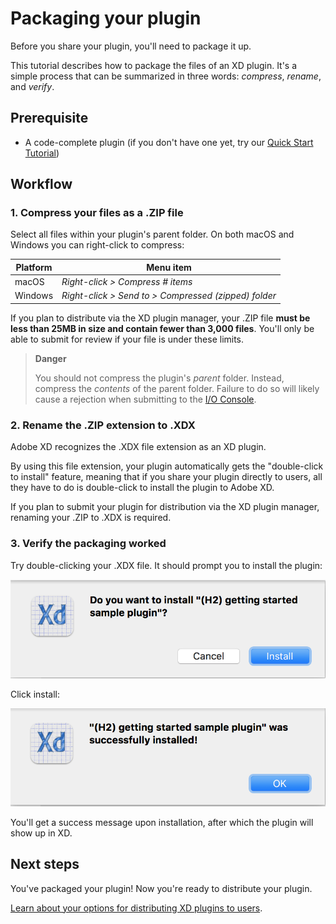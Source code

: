 # Packaging your plugin

Before you share your plugin, you'll need to package it up.

This tutorial describes how to package the files of an XD plugin. It's a simple process that can be summarized in three words: _compress_, _rename_, and _verify_.


## Prerequisite
- A code-complete plugin (if you don't have one yet, try our [Quick Start Tutorial](/tutorials/quick-start))


## Workflow

### 1. Compress your files as a .ZIP file

Select all files within your plugin's parent folder. On both macOS and Windows you can right-click to compress:

| Platform      | Menu item          |
| ------------- | -------------      |
| macOS         | _Right-click > Compress # items_ |
| Windows       | _Right-click > Send to > Compressed (zipped) folder_ |

If you plan to distribute via the XD plugin manager, your .ZIP file **must be less than 25MB in size and contain fewer than 3,000 files**. You'll only be able to submit for review if your file is under these limits.

> **Danger**
>
> You should not compress the plugin's _parent_ folder. Instead, compress the _contents_ of the parent folder. Failure to do so will likely cause a rejection when submitting to the [I/O Console](https://console.adobe.io/projects).


### 2. Rename the .ZIP extension to .XDX

Adobe XD recognizes the .XDX file extension as an XD plugin.

By using this file extension, your plugin automatically gets the "double-click to install" feature, meaning that if you share your plugin directly to users, all they have to do is double-click to install the plugin to Adobe XD.

If you plan to submit your plugin for distribution via the XD plugin manager, renaming your .ZIP to .XDX is required.


### 3. Verify the packaging worked

Try double-clicking your .XDX file. It should prompt you to install the plugin:

![XD package install prompt](/../images/install.png)


Click install:

![XD package install success](/../images/installed.png)


You'll get a success message upon installation, after which the plugin will show up in XD.


## Next steps

You've packaged your plugin! Now you're ready to distribute your plugin.

[Learn about your options for distributing XD plugins to users](/distribution/options.html).
